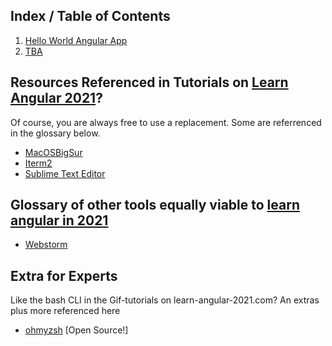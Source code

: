 ## Index / Table of Contents

1. [Hello World Angular App](https://learn-angular-2021.com/t1)
2. [TBA](https://learn-angular-2021/t2)

## Resources Referenced in Tutorials on [Learn Angular 2021](learn-angular-2021.com)?
Of course, you are always free to use a replacement. Some are referrenced in the glossary below.

* [MacOSBigSur](https://www.apple.com/macos/big-sur/)
* [Iterm2](https://iterm2.com)
* [Sublime Text Editor](https://www.sublimetext.com)



## Glossary of other tools equally viable to [learn angular in 2021](learn-angular-2021.com)
* [Webstorm](https://www.jetbrains.com/webstorm/)


## Extra for Experts
Like the bash CLI in the Gif-tutorials on learn-angular-2021.com? An extras plus more referenced here
* [ohmyzsh](https://github.com/ohmyzsh/ohmyzsh) [Open Source!]
